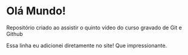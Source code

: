 # Olá Mundo!
Repositório criado ao assistir o quinto vídeo do curso gravado de Git e Github

Essa linha eu adicionei diretamente no site! Que impressionante.
